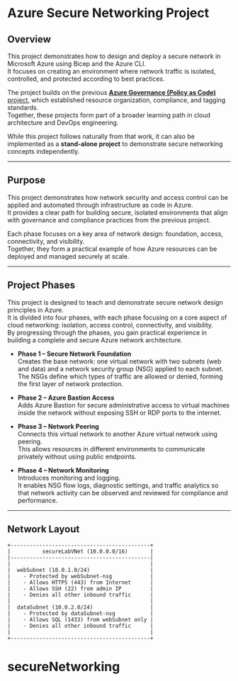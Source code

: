# Azure Secure Networking Project

## Overview
This project demonstrates how to design and deploy a secure network in Microsoft Azure using Bicep and the Azure CLI.  
It focuses on creating an environment where network traffic is isolated, controlled, and protected according to best practices.

The project builds on the previous [**Azure Governance (Policy as Code)** project](https://github.com/kebireri/azure-bicep/tree/main/policyAsCode/groupPolicy), which established resource organization, compliance, and tagging standards.  
Together, these projects form part of a broader learning path in cloud architecture and DevOps engineering.

While this project follows naturally from that work, it can also be implemented as a **stand-alone project** to demonstrate secure networking concepts independently.

---

## Purpose

This project demonstrates how network security and access control can be applied and automated through infrastructure as code in Azure.  
It provides a clear path for building secure, isolated environments that align with governance and compliance practices from the previous project.  

Each phase focuses on a key area of network design: foundation, access, connectivity, and visibility.  
Together, they form a practical example of how Azure resources can be deployed and managed securely at scale.

---

## Project Phases

This project is designed to teach and demonstrate secure network design principles in Azure.  
It is divided into four phases, with each phase focusing on a core aspect of cloud networking: isolation, access control, connectivity, and visibility.  
By progressing through the phases, you gain practical experience in building a complete and secure Azure network architecture.

- **Phase 1 – Secure Network Foundation**  
Creates the base network: one virtual network with two subnets (web and data) and a network security group (NSG) applied to each subnet.  
The NSGs define which types of traffic are allowed or denied, forming the first layer of network protection.

- **Phase 2 – Azure Bastion Access**  
Adds Azure Bastion for secure administrative access to virtual machines inside the network without exposing SSH or RDP ports to the internet.

- **Phase 3 – Network Peering**  
Connects this virtual network to another Azure virtual network using peering.  
This allows resources in different environments to communicate privately without using public endpoints.

- **Phase 4 – Network Monitoring**  
Introduces monitoring and logging.  
It enables NSG flow logs, diagnostic settings, and traffic analytics so that network activity can be observed and reviewed for compliance and performance.

---

## Network Layout


    +--------------------------------------------+
    |          secureLabVNet (10.0.0.0/16)       |
    |--------------------------------------------|
    |                                            |
    |  webSubnet (10.0.1.0/24)                   |
    |    - Protected by webSubnet-nsg            |
    |    - Allows HTTPS (443) from Internet      |
    |    - Allows SSH (22) from admin IP         |
    |    - Denies all other inbound traffic      |
    |                                            |
    |  dataSubnet (10.0.2.0/24)                  |
    |    - Protected by dataSubnet-nsg           |
    |    - Allows SQL (1433) from webSubnet only |
    |    - Denies all other inbound traffic      |
    |                                            |
    +--------------------------------------------+





# secureNetworking
